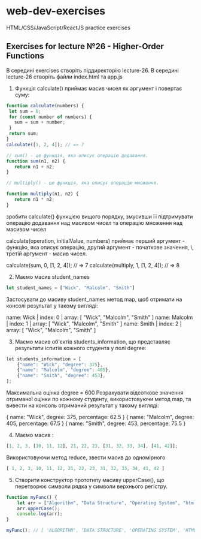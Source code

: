# web-dev-exercises
HTML/CSS/JavaScript/ReactJS practice exercises
## Exercises for lecture №26 - Higher-Order Functions

В середині exercises створіть піддиректорію lecture-26. В середині lecture-26 створіть файли index.html та app.js

1. Функція calculate() приймає масив чисел як аргумент і повертає  суму:

```js
function calculate(numbers) {
 let sum = 0;
 for (const number of numbers) {
   sum = sum + number;
 }
 return sum;
}
calculate([1, 2, 4]); // => 7

// sum() - це функція, яка описує операцію додавання. 
function sum(n1, n2) {
   return n1 + n2;
}

// multiply() - це функція, яка описує операцію множення.

function multiply(n1, n2) {
   return n1 * n2;
}

```

зробити calculate() функцією вищого порядку, змусивши її підтримувати  операцію додавання над масивом чисел та операцію множення над масивом чисел

calculate(operation, initialValue, numbers) приймає перший аргумент - функцію, яка описує операцію, другий аргумент - початкове значення, і, третій аргумент - масив чисел.

calculate(sum, 0, [1, 2, 4]);      // => 7
calculate(multiply, 1, [1, 2, 4]); // => 8


2. Маємо масив student_names

```js
let student_names = ["Wick", "Malcolm", "Smith"]
```

Застосувати до масиву student_names метод map, щоб отримати на консолі результат у такому вигляді:

name: Wick | index: 0 | array: [ "Wick", "Malcolm", "Smith" ]
name: Malcolm | index: 1 | array: [ "Wick", "Malcolm", "Smith" ]
name: Smith | index: 2 | array: [ "Wick", "Malcolm", "Smith" ]


3. Маємо масив об'єктів students_information, що представляє результати іспитів кожного студента у полі degree:

```js
​let students_information = [
    {"name": "Wick", "degree": 375}, 
    {"name": "Malcolm", "degree": 405}, 
    {"name": "Smith", "degree": 453},
];
```

Максимальна оцінка degree = 600
Розрахувати відсоткове значення отриманої оцінки по кожному студенту, використовуючи метод map, та вивести на консоль отриманий результат у такому вигляді:  

{ name: "Wick", degree: 375, percentage: 62.5 }
{ name: "Malcolm", degree: 405, percentage: 67.5 }
{ name: "Smith", degree: 453, percentage: 75.5 }
​

4. Маємо масив :

```js
[1, 2, 3, [10, 11, 12], 21, 22, 23, [31, 32, 33, 34], [41, 42]];
```

Використовуючи метод reduce, звести масив до одномірного

```js
[ 1, 2, 3, 10, 11, 12, 21, 22, 23, 31, 32, 33, 34, 41, 42 ] 
```


5. Створити конструктор прототипу масиву upperCase(), що перетворює символи рядка у символи верхнього регістру.

```js
function myFunc() {
    let arr = ["Algorithm", "Data Structure", "Operating System", "html"];
    arr.upperCase();
    console.log(arr);
}

myFunc(); // [ 'ALGORITHM', 'DATA STRUCTURE', 'OPERATING SYSTEM', 'HTML' ]
```
